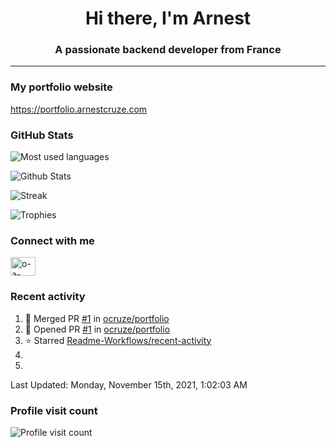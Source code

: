 <h1 align="center">Hi there, I'm Arnest</h1>
<h3 align="center">A passionate backend developer from France</h3>

---

### My portfolio website

https://portfolio.arnestcruze.com

### GitHub Stats

![Most used languages](https://github-readme-stats.vercel.app/api/top-langs/?username=ocruze&langs_count=10&layout=compact&hide=tsql)

![Github Stats](https://github-readme-stats.vercel.app/api?username=ocruze&count_private=true&show_icons=true&title_color=fff&text_color=fff&bg_color=30,36d1dc,904e95)

![Streak](https://github-readme-streak-stats.herokuapp.com/?user=ocruze&)

![Trophies](https://github-profile-trophy.vercel.app/?username=ocruze)

### Connect with me

<p align="left">
<a href="https://linkedin.com/in/o-a-cruze" target="blank"><img align="center" src="https://raw.githubusercontent.com/rahuldkjain/github-profile-readme-generator/master/src/images/icons/Social/linked-in-alt.svg" alt="o-a-cruze" height="30" width="40" /></a>
</p>

### Recent activity

<!--RECENT_ACTIVITY:start-->

1. 🎉 Merged PR [#1](https://github.com/ocruze/portfolio/pull/1) in [ocruze/portfolio](https://github.com/ocruze/portfolio)
2. 💪 Opened PR [#1](https://github.com/ocruze/portfolio/pull/1) in [ocruze/portfolio](https://github.com/ocruze/portfolio)
3. ⭐ Starred [Readme-Workflows/recent-activity](https://github.com/Readme-Workflows/recent-activity)
4.
5. <!--RECENT_ACTIVITY:end-->

<!--RECENT_ACTIVITY:last_update-->

Last Updated: Monday, November 15th, 2021, 1:02:03 AM

<!--RECENT_ACTIVITY:last_update_end-->

### Profile visit count

![Profile visit count](https://profile-counter.glitch.me/ocruze/count.svg)
